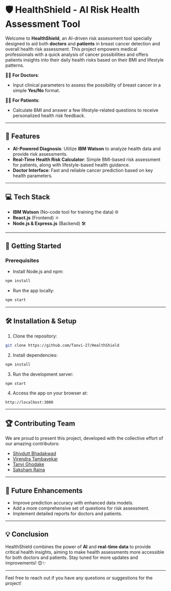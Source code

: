 
# 🛡️ HealthShield - AI Risk Health Assessment Tool

Welcome to **HealthShield**, an AI-driven risk assessment tool specially designed to aid both **doctors** and **patients** in breast cancer detection and overall health risk assessment. This project empowers medical professionals with a quick analysis of cancer possibilities and offers patients insights into their daily health risks based on their BMI and lifestyle patterns. 

👨‍⚕️ **For Doctors**:  
- Input clinical parameters to assess the possibility of breast cancer in a simple **Yes/No** format.  
 
👩‍⚕️ **For Patients**:  
- Calculate BMI and answer a few lifestyle-related questions to receive personalized health risk feedback.

---

## 🌟 Features

- **AI-Powered Diagnosis**: Utilize **IBM Watson** to analyze health data and provide risk assessments.
- **Real-Time Health Risk Calculator**: Simple BMI-based risk assessment for patients, along with lifestyle-based health guidance.
- **Doctor Interface**: Fast and reliable cancer prediction based on key health parameters.

---

## 💻 Tech Stack

- **IBM Watson** (No-code tool for training the data) 🌐  
- **React.js** (Frontend) ⚛️  
- **Node.js & Express.js** (Backend) 🛠️  

---

## 🚀 Getting Started

### Prerequisites
- Install Node.js and npm:  
```bash
npm install
```
- Run the app locally:  
```bash
npm start
```

---

## 🛠️ Installation & Setup

1. Clone the repository:
```bash
git clone https://github.com/Tanvi-27/HealthShield
```

2. Install dependencies:
```bash
npm install
```

3. Run the development server:
```bash
npm start
```

4. Access the app on your browser at:
```
http://localhost:3000
```

---

## 🏆 Contributing Team

We are proud to present this project, developed with the collective effort of our amazing contributors:

- [Shivdutt Bhadakwad](https://github.com/shivdutt-B)
- [Virendra Tambavekar](https://github.com/VirendraT11)
- [Tanvi Ghodake](https://github.com/Tanvi-27)
- [Saksham Raina](https://github.com/Sakshamraina07)

---

## 🎯 Future Enhancements

- Improve prediction accuracy with enhanced data models.
- Add a more comprehensive set of questions for risk assessment.
- Implement detailed reports for doctors and patients.

---

## 💡 Conclusion

HealthShield combines the power of **AI** and **real-time data** to provide critical health insights, aiming to make health assessments more accessible for both doctors and patients. Stay tuned for more updates and improvements! 😊✨

---

Feel free to reach out if you have any questions or suggestions for the project!
